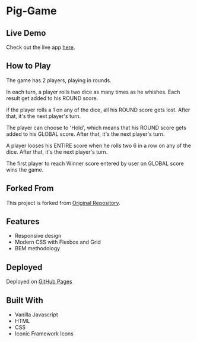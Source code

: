 # Pig-Game

## Live Demo
Check out the live app [here](https://pig-game-js-v2.netlify.app/).

## How to Play
The game has 2 players, playing in rounds.

In each turn, a player rolls two dice as many times as he whishes. Each result get added to his ROUND score.

if the player rolls a 1 on any of the dice, all his ROUND score gets lost. After that, it's the next player's turn.

The player can choose to 'Hold', which means that his ROUND score gets added to his GLOBAL score. After that, it's the next player's turn.

A player looses his ENTIRE score when he rolls two 6 in a row on any of the dice. After that, it's the next player's turn.

The first player to reach Winner score entered by user on GLOBAL score wins the game.

## Forked From
This project is forked from [Original Repository](https://github.com/jonasschmedtmann/complete-javascript-course/tree/master/07-Pig-Game).

## Features
- Responsive design
- Modern CSS with Flexbox and Grid
- BEM methodology

## Deployed

Deployed on [GitHub Pages](https://AzumaraJoseph.github.io/Pig-Game)



## Built With
- Vanilla Javascript
- HTML
- CSS
- Iconic Framework Icons